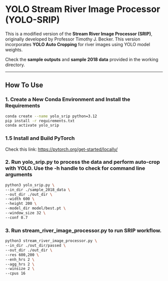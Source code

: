 # YOLO Stream River Image Processor (YOLO-SRIP)

This is a modified version of the **Stream River Image Processor (SRIP)**, originally developed by Professor Timothy J. Becker. This version incorporates **YOLO Auto Cropping** for river images using YOLO model weights.

Check the **sample outputs** and **sample 2018 data** provided in the working directory.

---

## How To Use

### 1. Create a New Conda Environment and Install the Requirements

```bash
conda create --name yolo_srip python=3.12
pip install -r requirements.txt
conda activate yolo_srip
```

### 1.5 Install and Build PyTorch

Check this link: https://pytorch.org/get-started/locally/

### 2. Run yolo_srip.py to process the data and perform auto-crop with YOLO. Use the -h handle to check for command line arguments 

```bash
python3 yolo_srip.py \
--in_dir ./sample_2018_data \
--out_dir ./out_dir \
--width 600 \
--height 200 \
--model_dir model/best.pt \
--window_size 32 \
--conf 0.7
```

### 3. Run stream_river_image_processor.py to run SRIP workflow. 

```bash
python3 stream_river_image_processor.py \
--in_dir ./out_dir/passed \
--out_dir ./out_dir \
--res 600,200 \
--enh_hrs 2 \
--agg_hrs 2 \
--winsize 2 \
--cpus 16
```